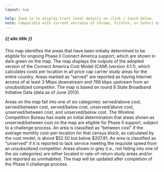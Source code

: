 ```yaml
---
layout: map

help: Zoom in to display tract level details on click / touch below.
note: Compatible with current versions of Chrome, Firefox, or Safari browsers.
---
```

##### {{ site.title }}

This map identifies the areas that have been initially determined to be eligible for ongoing Phase II Connect America support, which are shown in dark green on the map.  The map displays the outputs of the adopted version of the Connect America Cost Model (CAM) (version 4.1.1), which calculates costs per location in all price cap carrier study areas for the entire country. Areas marked as “served” are reported as having Internet access of at least 3 Mbps downstream and 768 kbps upstream from an unsubsidized competitor.  The map is based on round 8 State Broadband Initiative Data (data as of June 2013).

Areas on the map fall into one of six categories: served/above cost, served/between cost, served/below cost, unserved/above cost, unserved/between cost, and unserved/below cost.  The Wireline Competition Bureau has made an initial determination that areas shown as unserved/between cost on the map are eligible for Phase II support, subject to a challenge process.  An area is classified as “between cost” if the average monthly cost-per-location for that census block, as calculated by the cost model, is above $52.50 but below $207.81.  An area is classified as “unserved” if it is reported to lack service meeting the requisite speed from an unsubsidized competitor.   Areas shown in grey (i.e., not falling into one of the six categories) are either located in rate-of-return study areas and/or are reported as uninhabited.  The map will be updated after completion of the Phase II challenge process.
